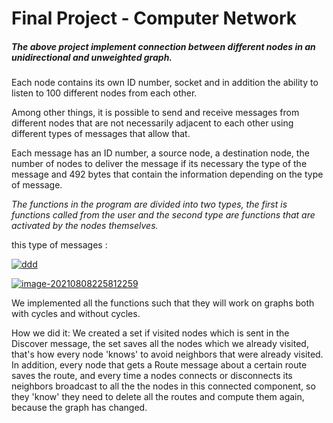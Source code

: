# Final Project - Computer Network

##### The above project implement connection between different nodes in an unidirectional and unweighted graph.

Each node contains its own ID number, socket and in addition the ability to listen to 100 different nodes from each other.

Among other things, it is possible to send and receive messages from different nodes that are not necessarily adjacent to each other using different types of messages that allow that.

Each message has an ID number, a source node, a destination node, the number of nodes to deliver the message if its necessary the type of the message and 492 bytes that contain the information depending on the type of message.



*The functions in the program are divided into two types, the first is functions called from the user and the second type are functions that are activated by the nodes themselves.*

this type of messages :



<a href="https://ibb.co/yyQC4S7"><img src="https://i.ibb.co/mqcKN8g/ddd.png" alt="ddd" border="0"></a>


<a href="https://ibb.co/6mRL2jJ"><img src="https://i.ibb.co/W6WjQmp/image-20210808225812259.png" alt="image-20210808225812259" border="0"></a>

We implemented all the functions such that they will work on graphs both with cycles and without cycles.

How we did it:
We created a set if visited nodes which is sent in the Discover message, the set saves all the nodes which we already visited, that's how every node 'knows' to avoid neighbors that were
already visited.
In addition, every node that gets a Route message about a certain route saves the route, and every time a nodes connects or disconnects its neighbors broadcast to all the the nodes in 
this connected component, so they 'know' they need to delete all the routes and compute them again, because the graph has changed.

